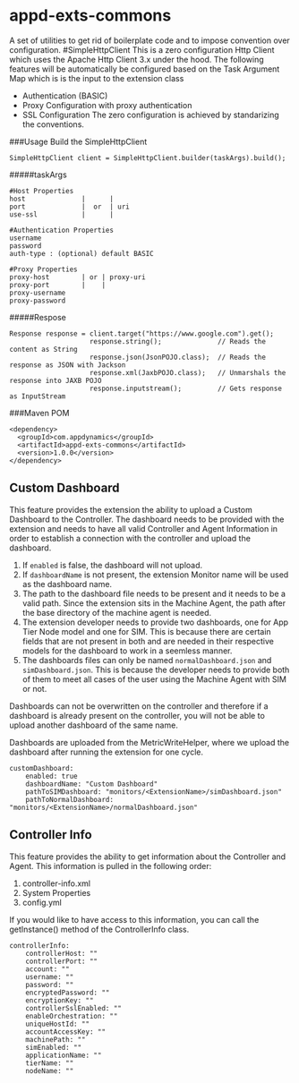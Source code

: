 appd-exts-commons
=================

A set of utilities to get rid of boilerplate code and to impose convention over configuration.
#SimpleHttpClient
This is a zero configuration Http Client which uses the Apache Http Client 3.x under the hood. The following features will be automatically be configured based on the Task Argument Map which is is the input to the extension class
- Authentication (BASIC)
- Proxy Configuration with proxy authentication
- SSL Configuration
The zero configuration is achieved by standarizing the conventions.

###Usage
Build the SimpleHttpClient
```
SimpleHttpClient client = SimpleHttpClient.builder(taskArgs).build();
```
#####taskArgs
```
#Host Properties
host              |      |
port              |  or  | uri
use-ssl           |      |

#Authentication Properties
username
password
auth-type : (optional) default BASIC

#Proxy Properties
proxy-host        | or | proxy-uri
proxy-port        |    |
proxy-username
proxy-password
```

#####Respose
```
Response response = client.target("https://www.google.com").get();
                    response.string();              // Reads the content as String
                    response.json(JsonPOJO.class);  // Reads the response as JSON with Jackson
                    response.xml(JaxbPOJO.class);   // Unmarshals the response into JAXB POJO
                    response.inputstream();         // Gets response as InputStream
```
###Maven POM
```
<dependency>
  <groupId>com.appdynamics</groupId>
  <artifactId>appd-exts-commons</artifactId>
  <version>1.0.0</version>
</dependency>
```

## Custom Dashboard
This feature provides the extension the ability to upload a Custom Dashboard to the Controller.
The dashboard needs to be provided with the extension and needs to have all valid Controller and Agent Information
 in order to establish a connection with the controller and upload the dashboard.
 1. If `enabled` is false, the dashboard will not upload. 
 2. If `dashboardName` is not present, the extension Monitor name will be used as the dashboard name.
 3. The path to the dashboard file needs to be present and it needs to be a valid path. Since the extension sits in 
 the Machine Agent, the path after the base directory of the machine agent is needed. 
 4. The extension developer needs to provide two dashboards, one for App Tier Node model and one for SIM. This is 
 because there are certain fields that are not present in both and are needed in their respective models 
 for the dashboard to work in a seemless manner.
 5. The dashboards files can only be named `normalDashboard.json` and `simDashboard.json`. This is because the 
 developer needs to provide both of them to meet all cases of the user using the Machine Agent with SIM or not.
 
Dashboards can not be overwritten on the controller and therefore if a dashboard is already present on the controller,
you will not be able to upload another dashboard of the same name.

Dashboards are uploaded from the MetricWriteHelper, where we upload the dashboard after running the extension 
for one cycle.

```
customDashboard:
    enabled: true
    dashboardName: "Custom Dashboard"
    pathToSIMDashboard: "monitors/<ExtensionName>/simDashboard.json"
    pathToNormalDashboard: "monitors/<ExtensionName>/normalDashboard.json"
```

## Controller Info
This feature provides the ability to get information about the Controller and Agent. 
This information is pulled in the following order: 
1. controller-info.xml
2. System Properties 
3. config.yml 

If you would like to have access to this information, you can call the getInstance() method of the ControllerInfo class.


```
controllerInfo:
    controllerHost: ""
    controllerPort: ""
    account: ""
    username: ""
    password: ""
    encryptedPassword: ""
    encryptionKey: ""
    controllerSslEnabled: ""
    enableOrchestration: ""
    uniqueHostId: ""
    accountAccessKey: ""
    machinePath: ""
    simEnabled: ""
    applicationName: ""
    tierName: ""
    nodeName: ""
```
